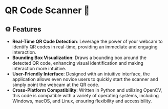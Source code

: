 # QR Code Scanner 📱

## ⚙️ Features
- **Real-Time QR Code Detection**: Leverage the power of your webcam to identify QR codes in real-time, providing an immediate and engaging interaction.
- **Bounding Box Visualization**: Draws a bounding box around the detected QR code, enhancing visual identification and making interaction more intuitive.
- **User-Friendly Interface**: Designed with an intuitive interface, the application allows even novice users to quickly start the scanner and simply point the webcam at the QR code.
- **Cross-Platform Compatibility**: Written in Python and utilizing OpenCV, this code is compatible with a variety of operating systems, including Windows, macOS, and Linux, ensuring flexibility and accessibility.
